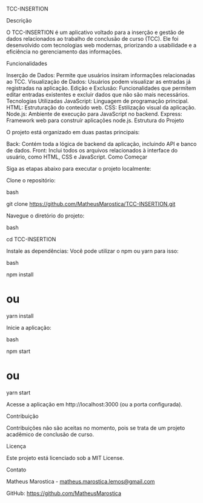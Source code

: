 TCC-INSERTION

Descrição

O TCC-INSERTION é um aplicativo voltado para a inserção e gestão de dados relacionados ao trabalho de conclusão de curso (TCC). Ele foi desenvolvido com tecnologias web modernas, priorizando a usabilidade e a eficiência no gerenciamento das informações.

Funcionalidades

Inserção de Dados: Permite que usuários insiram informações relacionadas ao TCC.
Visualização de Dados: Usuários podem visualizar as entradas já registradas na aplicação.
Edição e Exclusão: Funcionalidades que permitem editar entradas existentes e excluir dados que não são mais necessários.
Tecnologias Utilizadas
JavaScript: Linguagem de programação principal.
HTML: Estruturação do conteúdo web.
CSS: Estilização visual da aplicação.
Node.js: Ambiente de execução para JavaScript no backend.
Express: Framework web para construír aplicações node.js.
Estrutura do Projeto

O projeto está organizado em duas pastas principais:

Back: Contém toda a lógica de backend da aplicação, incluindo API e banco de dados.
Front: Inclui todos os arquivos relacionados à interface do usuário, como HTML, CSS e JavaScript.
Como Começar

Siga as etapas abaixo para executar o projeto localmente:

Clone o repositório:

bash

git clone https://github.com/MatheusMarostica/TCC-INSERTION.git

Navegue o diretório do projeto:

bash

cd TCC-INSERTION

Instale as dependências: Você pode utilizar o npm ou yarn para isso:

bash

npm install
# ou
yarn install

Inicie a aplicação:

bash

npm start
# ou
yarn start

Acesse a aplicação em http://localhost:3000 (ou a porta configurada).

Contribuição

Contribuições não são aceitas no momento, pois se trata de um projeto acadêmico de conclusão de curso.

Licença

Este projeto está licenciado sob a MIT License.

Contato

Matheus Marostica - matheus.marostica.lemos@gmail.com

GitHub: https://github.com/MatheusMarostica
